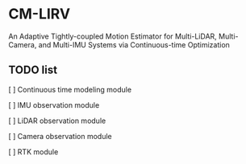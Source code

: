 # CM-LIRV

An Adaptive Tightly-coupled Motion Estimator for Multi-LiDAR, Multi-Camera, and Multi-IMU Systems via Continuous-time Optimization


## TODO list

[ ] Continuous time modeling module

[ ] IMU observation module

[ ] LiDAR observation module

[ ] Camera observation module

[ ] RTK module
